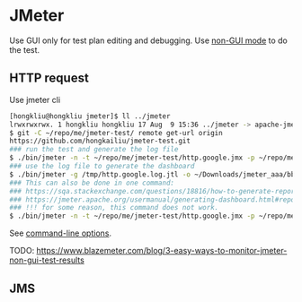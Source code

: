 # JMeter

Use GUI only for test plan editing and debugging. Use [non-GUI mode](https://jmeter.apache.org/usermanual/get-started.html#non_gui) to do the test.


## HTTP request

Use jmeter cli

```sh
[hongkliu@hongkliu jmeter]$ ll ../jmeter
lrwxrwxrwx. 1 hongkliu hongkliu 17 Aug  9 15:36 ../jmeter -> apache-jmeter-4.0
$ git -C ~/repo/me/jmeter-test/ remote get-url origin
https://github.com/hongkailiu/jmeter-test.git
### run the test and generate the log file
$ ./bin/jmeter -n -t ~/repo/me/jmeter-test/http.google.jmx -p ~/repo/me/jmeter-test/http.google.user.properties -l /tmp/http.google.log.jtl
### use the log file to generate the dashboard
$ ./bin/jmeter -g /tmp/http.google.log.jtl -o ~/Downloads/jmeter_aaa/bbb
### This can also be done in one command:
### https://sqa.stackexchange.com/questions/18816/how-to-generate-report-dashboard-in-jmeter
### https://jmeter.apache.org/usermanual/generating-dashboard.html#report
### !!! for some reason, this command does not work.
$ ./bin/jmeter -n -t ~/repo/me/jmeter-test/http.google.jmx -p ~/repo/me/jmeter-test/http.google.user.properties -l /tmp/http.google.log.jtl -e -o ~/Downloads/jmeter_aaa/bbb/
```

See [command-line options](https://jmeter.apache.org/usermanual/get-started.html#options).

TODO: https://www.blazemeter.com/blog/3-easy-ways-to-monitor-jmeter-non-gui-test-results

## JMS